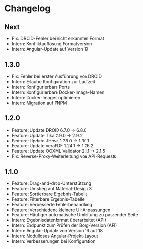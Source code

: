 # Changelog

## Next

- Fix: DROID-Fehler bei nicht erkannten Format
- Intern: Konfliktauflösung Formatversion
- Intern: Angular-Update auf Version 19

## 1.3.0

- Fix: Fehler bei erster Ausführung von DROID
- Intern: Erlaube Konfiguration zur Laufzeit
- Intern: Konfigurierbare Ports
- Intern: Konfigurierbare Docker-Image-Namen
- Intern: Docker-Images optimieren
- Intern: Migration auf PNPM

## 1.2.0

- Feature: Update DROID 6.7.0 -> 6.8.0
- Feature: Update Tika 2.9.0 -> 2.9.2
- Feature: Update JHove 1.28.0 -> 1.30.1
- Feature: Update veraPDF 1.24.1 -> 1.26.2
- Feature: Update OOXML Validator 2.1.1 -> 2.1.5
- Fix: Reverse-Proxy-Weiterleitung von API-Requests

## 1.1.0

- Feature: Drag-and-drop-Unterstützung
- Feature: Umstieg auf Material-Design 3
- Feature: Sortierbare Ergebnis-Tabelle
- Feature: Filterbare Ergebnis-Tabelle
- Feature: Verbesserte Fehlerbehandlung
- Feature: Verschiedene kleinere UI-Anpassungen
- Feature: Häufiger automatische Umleitung zu passender Seite
- Intern: Ergebnisdatenformat überarbeitet (API)
- Intern: Endpunkt zum Prüfen der Borg-Version (API)
- Intern: Angular-Update von Version 16 auf 18
- Intern: Modulloses Angular-Projekt-Layout
- Intern: Verbesserungen bei Konfiguration
